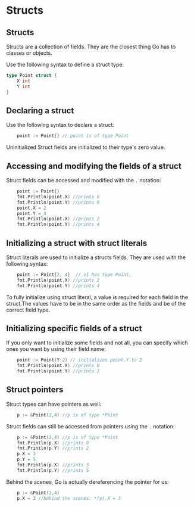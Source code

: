 # Structs

## Structs

Structs are a collection of fields. They are the closest thing Go has to classes or objects.

Use the following syntax to define a struct type:

```go
type Point struct {
	X int
	Y int
}
```


## Declaring a struct

Use the following syntax to declare a struct:

```go
    point := Point{} // point is of type Point
```

Uninitialized Struct fields are initialized to their type's zero value.

## Accessing and modifying the fields of a struct

Struct fields can be accessed and modified with the `.` notation:

```go
    point := Point{}  
    fmt.Println(point.X) //prints 0
    fmt.Println(point.Y) //prints 0
    point.X = 2
    point.Y = 4
    fmt.Println(point.X) //prints 2
    fmt.Println(point.Y) //prints 4

```

## Initializing a struct with struct literals

Struct literals are used to initialize a structs fields. They are used with the following syntax:

```go
    point := Point{2, 4}  // v1 has type Point, 
    fmt.Println(point.X) //prints 2
    fmt.Println(point.Y) //prints 4
```

To fully initialize using struct literal, a value is required for each field in the struct.The values have to be in the same order as the fields and be of the correct field type.

## Initializing specific fields of a struct

If you only want to initialize some fields and not all, you can specify which ones you want by using their field name:

```go
    point := Point(Y:2) // initializes point.Y to 2
    fmt.Println(point.X) //prints 0
    fmt.Println(point.Y) //prints 2
```

## Struct pointers

Struct types can have pointers as well:

```go
    p := &Point(2,4) //p is of type *Point
```

Struct fields can still be accessed from pointers using the `.` notation:


```go
    p := &Point(2,4) //p is of type *Point
    fmt.Println(p.X) //prints 0
    fmt.Println(p.Y) //prints 2
    p.X = 3
    p.Y = 5
    fmt.Println(p.X) //prints 3
    fmt.Println(p.Y) //prints 5
```

Behind the scenes, Go is actually dereferencing the pointer for us:

```go
    p := &Point(2,4) 
    p.X = 3 //behind the scenes: *(p).X = 3
```